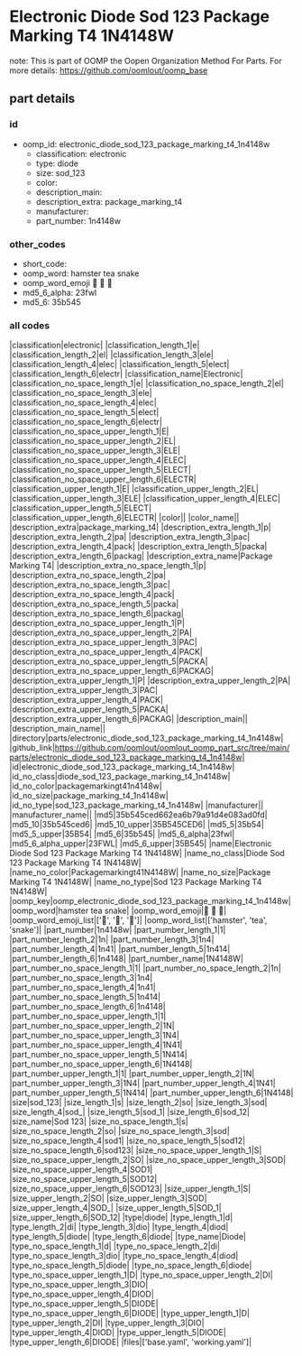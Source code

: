 # Electronic Diode Sod 123 Package Marking T4 1N4148W  

note: This is part of OOMP the Oopen Organization Method For Parts. For more details: https://github.com/oomlout/oomp_base

##  part details





### id
* oomp_id: electronic_diode_sod_123_package_marking_t4_1n4148w
  * classification: electronic
  * type: diode
  * size: sod_123
  * color: 
  * description_main: 
  * description_extra: package_marking_t4
  * manufacturer: 
  * part_number: 1n4148w

### other_codes
* short_code: 
* oomp_word: hamster tea snake
* oomp_word_emoji :hamster: :tea: :snake:
* md5_6_alpha: 23fwl
* md5_6: 35b545

### all codes 
|classification|electronic|
|classification_length_1|e|
|classification_length_2|el|
|classification_length_3|ele|
|classification_length_4|elec|
|classification_length_5|elect|
|classification_length_6|electr|
|classification_name|Electronic|
|classification_no_space_length_1|e|
|classification_no_space_length_2|el|
|classification_no_space_length_3|ele|
|classification_no_space_length_4|elec|
|classification_no_space_length_5|elect|
|classification_no_space_length_6|electr|
|classification_no_space_upper_length_1|E|
|classification_no_space_upper_length_2|EL|
|classification_no_space_upper_length_3|ELE|
|classification_no_space_upper_length_4|ELEC|
|classification_no_space_upper_length_5|ELECT|
|classification_no_space_upper_length_6|ELECTR|
|classification_upper_length_1|E|
|classification_upper_length_2|EL|
|classification_upper_length_3|ELE|
|classification_upper_length_4|ELEC|
|classification_upper_length_5|ELECT|
|classification_upper_length_6|ELECTR|
|color||
|color_name||
|description_extra|package_marking_t4|
|description_extra_length_1|p|
|description_extra_length_2|pa|
|description_extra_length_3|pac|
|description_extra_length_4|pack|
|description_extra_length_5|packa|
|description_extra_length_6|packag|
|description_extra_name|Package Marking T4|
|description_extra_no_space_length_1|p|
|description_extra_no_space_length_2|pa|
|description_extra_no_space_length_3|pac|
|description_extra_no_space_length_4|pack|
|description_extra_no_space_length_5|packa|
|description_extra_no_space_length_6|packag|
|description_extra_no_space_upper_length_1|P|
|description_extra_no_space_upper_length_2|PA|
|description_extra_no_space_upper_length_3|PAC|
|description_extra_no_space_upper_length_4|PACK|
|description_extra_no_space_upper_length_5|PACKA|
|description_extra_no_space_upper_length_6|PACKAG|
|description_extra_upper_length_1|P|
|description_extra_upper_length_2|PA|
|description_extra_upper_length_3|PAC|
|description_extra_upper_length_4|PACK|
|description_extra_upper_length_5|PACKA|
|description_extra_upper_length_6|PACKAG|
|description_main||
|description_main_name||
|directory|parts/electronic_diode_sod_123_package_marking_t4_1n4148w|
|github_link|https://github.com/oomlout/oomlout_oomp_part_src/tree/main/parts/electronic_diode_sod_123_package_marking_t4_1n4148w|
|id|electronic_diode_sod_123_package_marking_t4_1n4148w|
|id_no_class|diode_sod_123_package_marking_t4_1n4148w|
|id_no_color|packagemarkingt41n4148w|
|id_no_size|package_marking_t4_1n4148w|
|id_no_type|sod_123_package_marking_t4_1n4148w|
|manufacturer||
|manufacturer_name||
|md5|35b545ced662ea6b79a91d4e083ad0fd|
|md5_10|35b545ced6|
|md5_10_upper|35B545CED6|
|md5_5|35b54|
|md5_5_upper|35B54|
|md5_6|35b545|
|md5_6_alpha|23fwl|
|md5_6_alpha_upper|23FWL|
|md5_6_upper|35B545|
|name|Electronic Diode Sod 123 Package Marking T4 1N4148W|
|name_no_class|Diode Sod 123 Package Marking T4 1N4148W|
|name_no_color|Packagemarkingt41N4148W|
|name_no_size|Package Marking T4 1N4148W|
|name_no_type|Sod 123 Package Marking T4 1N4148W|
|oomp_key|oomp_electronic_diode_sod_123_package_marking_t4_1n4148w|
|oomp_word|hamster tea snake|
|oomp_word_emoji|:hamster: :tea: :snake:|
|oomp_word_emoji_list|[':hamster:', ':tea:', ':snake:']|
|oomp_word_list|['hamster', 'tea', 'snake']|
|part_number|1n4148w|
|part_number_length_1|1|
|part_number_length_2|1n|
|part_number_length_3|1n4|
|part_number_length_4|1n41|
|part_number_length_5|1n414|
|part_number_length_6|1n4148|
|part_number_name|1N4148W|
|part_number_no_space_length_1|1|
|part_number_no_space_length_2|1n|
|part_number_no_space_length_3|1n4|
|part_number_no_space_length_4|1n41|
|part_number_no_space_length_5|1n414|
|part_number_no_space_length_6|1n4148|
|part_number_no_space_upper_length_1|1|
|part_number_no_space_upper_length_2|1N|
|part_number_no_space_upper_length_3|1N4|
|part_number_no_space_upper_length_4|1N41|
|part_number_no_space_upper_length_5|1N414|
|part_number_no_space_upper_length_6|1N4148|
|part_number_upper_length_1|1|
|part_number_upper_length_2|1N|
|part_number_upper_length_3|1N4|
|part_number_upper_length_4|1N41|
|part_number_upper_length_5|1N414|
|part_number_upper_length_6|1N4148|
|size|sod_123|
|size_length_1|s|
|size_length_2|so|
|size_length_3|sod|
|size_length_4|sod_|
|size_length_5|sod_1|
|size_length_6|sod_12|
|size_name|Sod 123|
|size_no_space_length_1|s|
|size_no_space_length_2|so|
|size_no_space_length_3|sod|
|size_no_space_length_4|sod1|
|size_no_space_length_5|sod12|
|size_no_space_length_6|sod123|
|size_no_space_upper_length_1|S|
|size_no_space_upper_length_2|SO|
|size_no_space_upper_length_3|SOD|
|size_no_space_upper_length_4|SOD1|
|size_no_space_upper_length_5|SOD12|
|size_no_space_upper_length_6|SOD123|
|size_upper_length_1|S|
|size_upper_length_2|SO|
|size_upper_length_3|SOD|
|size_upper_length_4|SOD_|
|size_upper_length_5|SOD_1|
|size_upper_length_6|SOD_12|
|type|diode|
|type_length_1|d|
|type_length_2|di|
|type_length_3|dio|
|type_length_4|diod|
|type_length_5|diode|
|type_length_6|diode|
|type_name|Diode|
|type_no_space_length_1|d|
|type_no_space_length_2|di|
|type_no_space_length_3|dio|
|type_no_space_length_4|diod|
|type_no_space_length_5|diode|
|type_no_space_length_6|diode|
|type_no_space_upper_length_1|D|
|type_no_space_upper_length_2|DI|
|type_no_space_upper_length_3|DIO|
|type_no_space_upper_length_4|DIOD|
|type_no_space_upper_length_5|DIODE|
|type_no_space_upper_length_6|DIODE|
|type_upper_length_1|D|
|type_upper_length_2|DI|
|type_upper_length_3|DIO|
|type_upper_length_4|DIOD|
|type_upper_length_5|DIODE|
|type_upper_length_6|DIODE|
|files|['base.yaml', 'working.yaml']|
